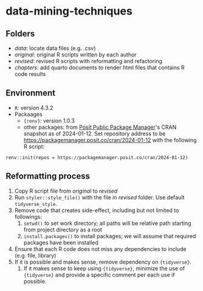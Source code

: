 # data-mining-techniques

## Folders

- *data*: locate data files (e.g. .csv)
- *original*: original R scripts written by each author
- *revised*: revised R scripts with reformatting and refactoring
- *chapters*: add quarto documents to render html files that contains R code results

## Environment

- `R`: version 4.3.2
- Packaages
  + `{renv}`: version 1.0.3
  + other packages: from [Posit Public Package Manager](https://packagemanager.posit.co/client/#/)'s CRAN snapshot as of 2024-01-12. Set repository address to be https://packagemanager.posit.co/cran/2024-01-12 with the following R script: 

```
renv::init(repos = https://packagemanager.posit.co/cran/2024-01-12)
```

## Reformatting process

1. Copy R script file from *original* to *revised*
2. Run `styler::style_file()` with the file in *revised* folder. Use default `tidyverse_style`.
3. Remove code that creates side-effect, including but not limited to followings:
    1. `setwd()` to set work directory; all paths will be relative path starting from project directory as a root
    1. `install.packages()` to install packages; we will assume that required packages have been installed
4. Ensure that each R code does not miss any dependencies to include (e.g. file, library)
5. If it is possible and makes sense, remove dependency on `{tidyverse}`.
    1. If it makes sense to keep using `{tidyverse}`, minimize the use of `{tidyverse}` and provide a specific comment per each use if possible.
